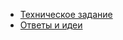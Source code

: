 * [Техническое задание](https://github.com/CodeWormD/FastAPI-Picnics/blob/main/tz.md)
* [Ответы и идеи](https://github.com/CodeWormD/FastAPI-Picnics/blob/main/progress.md)